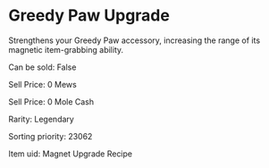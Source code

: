 # Greedy Paw Upgrade

Strengthens your Greedy Paw accessory, increasing the range of its magnetic item-grabbing ability.

Can be sold: False

Sell Price: 0 Mews

Sell Price: 0 Mole Cash

Rarity: Legendary

Sorting priority: 23062

Item uid: Magnet Upgrade Recipe